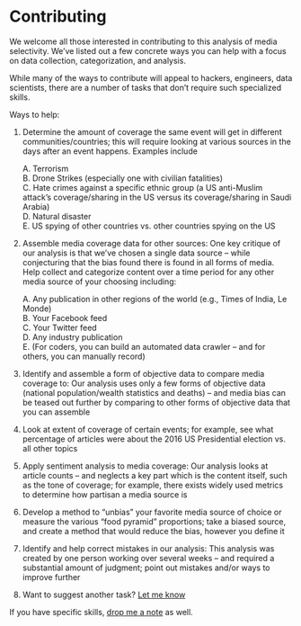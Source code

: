 # Contributing
We welcome all those interested in contributing to this analysis of media selectivity. We’ve listed out a few concrete ways you can help with a focus on data collection, categorization, and analysis.

While many of the ways to contribute will appeal to hackers, engineers, data scientists, there are a number of tasks that don’t require such specialized skills.

Ways to help:

1.	Determine the amount of coverage the same event will get in different communities/countries; this will require looking at various sources in the days after an event happens. Examples include

	A.	Terrorism<br/>
	B.	Drone Strikes (especially one with civilian fatalities)<br/>
	C.	Hate crimes against a specific ethnic group (a US anti-Muslim attack’s coverage/sharing in the US versus its coverage/sharing in Saudi Arabia)<br/>
	D.	Natural disaster<br/>
	E.	US spying of other countries vs. other countries spying on the US

2.	Assemble media coverage data for other sources: One key critique of our analysis is that we’ve chosen a single data source – while conjecturing that the bias found there is found in all forms of media. Help collect and categorize content over a time period for any other media source of your choosing including:

	A.	Any publication in other regions of the world (e.g., Times of India, Le Monde)<br/>
	B.	Your Facebook feed<br/>
	C.	Your Twitter feed<br/>
	D.	Any industry publication<br/>
	E.	(For coders, you can build an automated data crawler – and for others, you can manually record)

3.	Identify and assemble a form of objective data to compare media coverage to: Our analysis uses only a few forms of objective data (national population/wealth statistics and deaths) – and media bias can be teased out further by comparing to other forms of objective data that you can assemble
4.	Look at extent of coverage of certain events; for example, see what percentage of articles were about the 2016 US Presidential election vs. all other topics
5.	Apply sentiment analysis to media coverage: Our analysis looks at article counts – and neglects a key part which is the content itself, such as the tone of coverage; for example, there exists widely used metrics to determine how partisan a media source is
6.	Develop a method to “unbias” your favorite media source of choice or measure the various “food pyramid” proportions; take a biased source, and create a method that would reduce the bias, however you define it
7.	Identify and help correct mistakes in our analysis: This analysis was created by one person working over several weeks – and required a substantial amount of judgment; point out mistakes and/or ways to improve further
8.	Want to suggest another task? [Let me know](mailto:nemild@gmail.com)

If you have specific skills, [drop me a note](mailto:nemild@gmail.com) as well.